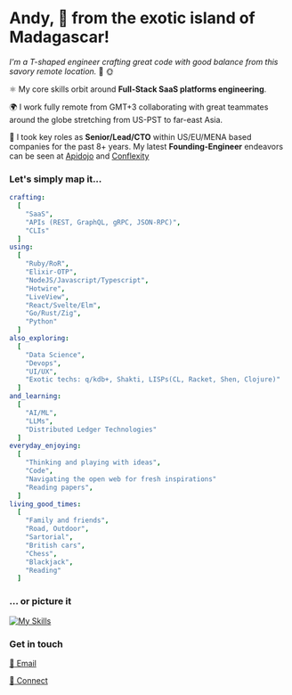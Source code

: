# Andy, 👋 from the exotic island of Madagascar!

*I'm a T-shaped engineer crafting great code with good balance from this savory remote location.* 🌴 🌞

⚛️ My core skills orbit around **Full-Stack SaaS platforms engineering**.

🌍 I work fully remote from GMT+3 collaborating with great teammates around the globe stretching from US-PST to far-east Asia.

🚀 I took key roles as **Senior/Lead/CTO** within US/EU/MENA based companies for the past 8+ years. My latest **Founding-Engineer** endeavors can be seen at <a href="https://apidojo.com" target="_blank">Apidojo</a> and <a href="https://conflexity.com" target="_blank">Conflexity</a>



### Let's simply map it...

```yml
crafting:
  [
    "SaaS",
    "APIs (REST, GraphQL, gRPC, JSON-RPC)",
    "CLIs"
  ]
using:
  [
    "Ruby/RoR",
    "Elixir-OTP",
    "NodeJS/Javascript/Typescript",
    "Hotwire",
    "LiveView",
    "React/Svelte/Elm",
    "Go/Rust/Zig",
    "Python"
  ]
also_exploring:
  [
    "Data Science",
    "Devops",
    "UI/UX",
    "Exotic techs: q/kdb+, Shakti, LISPs(CL, Racket, Shen, Clojure)"
  ]
and_learning:
  [
    "AI/ML",
    "LLMs",
    "Distributed Ledger Technologies"
  ]
everyday_enjoying:
  [
    "Thinking and playing with ideas",
    "Code",
    "Navigating the open web for fresh inspirations"
    "Reading papers",
  ]
living_good_times:
  [
    "Family and friends",
    "Road, Outdoor",
    "Sartorial",
    "British cars",
    "Chess",
    "Blackjack",
    "Reading"
  ]
```

### ... or picture it

[![My Skills](https://skillicons.dev/icons?i=linux,bash,bsd,git,github,gitlab,graphql,postgres,mysql,redis,mongodb,ruby,rails,elixir,py,js,ts,coffeescript,nodejs,react,svelte,jquery,docker,kubernetes,go,rust,zig,crystal,html,css,sass,tailwind,clojure,regex,solidity,ai)](https://skillicons.dev) 



### Get in touch

[:email: Email](mailto:kifer.mada@gmail.com)

[:100: Connect](https://www.linkedin.com/in/rfrancky/)
